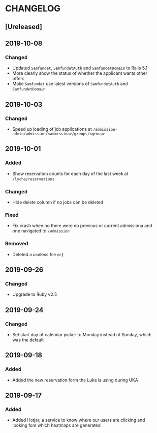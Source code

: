 # CHANGELOG

## [Ureleased]

## 2019-10-08

### Changed

- Updated `Samfundet`, `SamfundetAuth` and `SamfundetDomain` to Rails 5.1
- More clearly show the status of whether the applicant wants other offers
- Make `Samfundet` use latest versions of `SamfundetAuth` and `SamfundetDomain`

## 2019-10-03

### Changed

- Speed up loading of job applications at `/admission-admin/admission/<admission>/groups/<group>`

## 2019-10-01

### Added

- Show reservation counts for each day of the last week at `/lyche/reservations`

### Changed

- Hide delete column if no jobs can be deleted

### Fixed

- Fix crash when no there were no previous or current admissiona and one navigated to `/admission`

### Removed

- Deleted a useless file `en}`

## 2019-09-26

### Changed

- Upgrade to Ruby v2.5

## 2019-09-24

### Changed

- Set start day of calendar picker to Monday instead of Sunday, which was the default

## 2019-09-18

### Added

- Added the new reservation form the Luka is using during UKA

## 2019-09-17

### Added

- Added Hotjar, a service to know where our users are clicking and looking fom which heatmaps are generated
